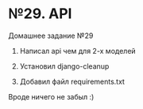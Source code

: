 ﻿# №29. API 

Домашнее задание №29

1. Написал api  чем для 2-х моделей 

2. Установил django-cleanup 

3. Добавил файл requirements.txt 

Вроде ничего не забыл :)